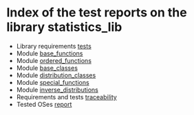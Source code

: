 # Index of the test reports on the library statistics_lib

* Library requirements [tests](./TE000_library_test_report.md)
* Module [base_functions](./TE001_base_functions.md)
* Module [ordered_functions](./TE002_ordered_functions.md)
* Module [base_classes](./TE003_base_classes.md)
* Module [distribution_classes](./TE004_distribution_classes.md)
* Module [special_functions](./TE005_special_functions.md)
* Module [inverse_distributions](./TE006_inverse_distributions.md)
* Requirements and tests [traceability](./traceability.md)
* Tested OSes [report](./tested_OS.md)
